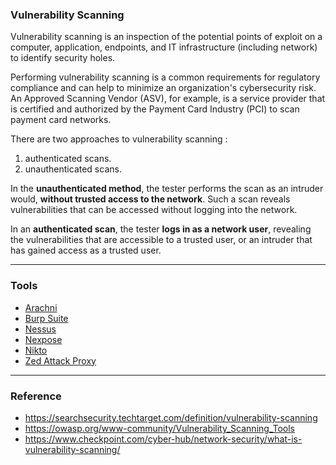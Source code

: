 ### Vulnerability Scanning

Vulnerability scanning is an inspection of the potential points of exploit on a computer, application, endpoints, and IT infrastructure (including network) to identify security holes.

Performing vulnerability scanning is a common requirements for regulatory compliance and can help to minimize an organization's cybersecurity risk. An Approved Scanning Vendor (ASV), for example, is a service provider that is certified and authorized by the Payment Card Industry (PCI) to scan payment card networks.

There are two approaches to vulnerability scanning : 
1. authenticated scans.
2. unauthenticated scans. 

In the **unauthenticated method**, the tester performs the scan as an intruder would, **without trusted access to the network**. Such a scan reveals vulnerabilities that can be accessed without logging into the network. 

In an **authenticated scan**, the tester **logs in as a network user**, revealing the vulnerabilities that are accessible to a trusted user, or an intruder that has gained access as a trusted user.

----
### Tools
- [Arachni](http://www.arachni-scanner.com/)
- [Burp Suite](http://www.portswigger.net/)
- [Nessus](https://www.tenable.com/products/tenable-io/web-application-scanning/)
- [Nexpose](http://www.rapid7.com/products/nexpose-community-edition.jsp)
- [Nikto](http://www.cirt.net/nikto2)
- [Zed Attack Proxy](https://zaproxy.org/)


---

### Reference
- https://searchsecurity.techtarget.com/definition/vulnerability-scanning
- https://owasp.org/www-community/Vulnerability_Scanning_Tools
- https://www.checkpoint.com/cyber-hub/network-security/what-is-vulnerability-scanning/